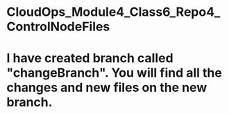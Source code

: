 # CloudOps_Module4_Class6_Repo4_ControlNodeFiles

# I have created branch called "changeBranch". You will find all the changes and new files on the new branch.
